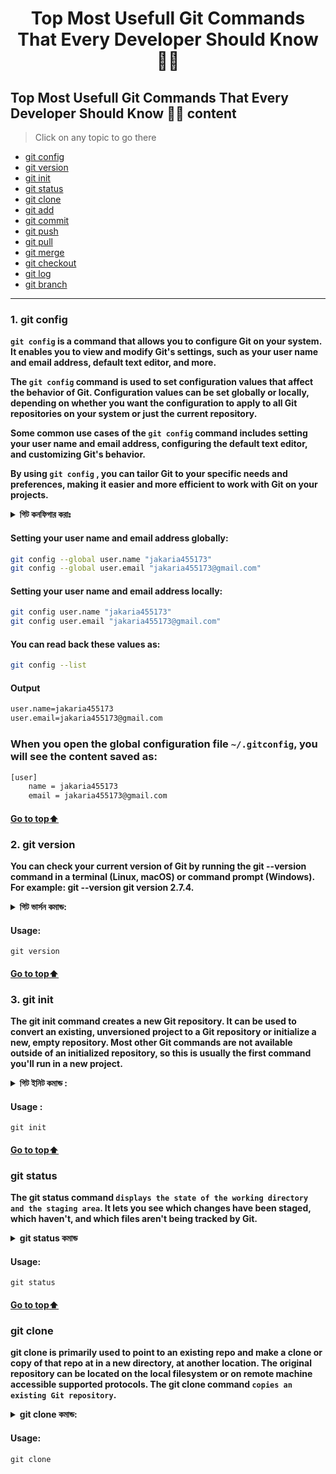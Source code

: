<h1 align="center">Top Most Usefull Git Commands That Every Developer Should Know 🐱‍👤</h1>

[//]: # (Table of Content)

<a name="top"></a>

## Top Most Usefull Git Commands That Every Developer Should Know 🙋‍♂️ content

> Click on any topic to go there

- [git config](#git-config)
- [git version](#git-version)
- [git init](#git-init)
- [git status](#git-status)
- [git clone](#git-clone)
- [git add](#git-add)
- [git commit](#git-commit)
- [git push](#git-push)
- [git pull](#git-pull)
- [git merge](#git-merge)
- [git checkout](#git-checkout)
- [git log](#git-log)
- [git branch](#git-branch)


***


<a name="git-config"></a>
### 1. git config 

**`git config` is a command that allows you to configure Git on your system. It enables you to view and modify Git's settings, such as your user name and email address, default text editor, and more.**

**The `git config` command is used to set configuration values that affect the behavior of Git. Configuration values can be set globally or locally, depending on whether you want the configuration to apply to all Git repositories on your system or just the current repository.**

**Some common use cases of the `git config` command includes setting your user name and email address, configuring the default text editor, and customizing Git's behavior.**

**By using `git config` , you can tailor Git to your specific needs and preferences, making it easier and more efficient to work with Git on your projects.**

<details>
	<summary> <b>গিট কনফিগার করাঃ</b></summary>
    <p> গিট কনফিগ কমান্ড হলো একটি গিট কমান্ড যা আপনাকে আপনার সিস্টেমে আপনার নাম, ইমেল এবং অন্যান্য কনফিগারেশন সেটিংস সেট করতে সাহায্য করে। এই কমান্ডটি একটি ভ্যালু সেট করা জন্য ব্যবহার করা হয়। আপনি গিট কনফিগ কমান্ড ব্যবহার করে আপনার নাম এবং ইমেল ঠিকানা সেট করতে পারেন। প্রথমে, আপনার নাম সেট করতে পারেন। এটি একটি সিঙ্গেল কমান্ড হবে যা নিম্নলিখিত মত হবে: 


```
git config --global user.name "Your Name"
```

এবং তারপরে, আপনি আপনার ইমেল ঠিকানা সেট করতে পারেন। এটি একটি সিঙ্গেল কমান্ড হবে যা নিম্নলিখিত মত হবে: 

```
git config --global user.email "you@example.com"
```

এই অ্যার্গুমেন্টগুলি সেট করা হয় আপনার কম্পিউটার সিস্টেমে ব্যবহৃত হবে প্রতিবার যখন আপনি হোম ডিরেক্টরিতে git commit কমান্ড ব্যবহার করবেন। 

এই কমান্ডটি সাধারণত একবার একটি ব্যবহারকারী সেট করা হয়। আপনি সিস্টেমে একাধিক ব্যবহারকারী হলে, আপনার নাম এবং ইমেল সেটআপগুলি সাধারণত একটি যে কাজ করবে না। 

আপনি --global অপশনটি সেট করে সিস্টেমে একবার একটি কনফিগারেশন সেট করতে পারেন যা আপনার নিজের কম্পিউটারে ব্যবহার করা হবে সমস্ত গিট প্রকল্পের জন্য। 

এই কমান্ডটি আপনাকে উপযুক্ত কনফিগারেশন সেট করতে সাহায্য করবে যা আপনার গিট প্রকল্পে ব্যবহৃত হবে। </p>
    
 </details>


#### Setting your user name and email address globally:

```Bash
git config --global user.name "jakaria455173"
git config --global user.email "jakaria455173@gmail.com"
```

#### Setting your user name and email address locally:

```Bash
git config user.name "jakaria455173"
git config user.email "jakaria455173@gmail.com"
```

#### You can read back these values as: 

```Bash
git config --list
```

#### Output

``````Bash
user.name=jakaria455173
user.email=jakaria455173@gmail.com
``````

### When you open the global configuration file `~/.gitconfig`, you will see the content saved as:

```Bash
[user]
    name = jakaria455173
    email = jakaria455173@gmail.com
```

#### [Go to top:arrow_up: ](#top)

<a name="git-version"></a>


### 2. git version

**You can check your current version of Git by running the git --version command in a terminal (Linux, macOS) or command prompt (Windows). For example: git --version git version 2.7.4.**

<details>
	<summary> <b>গিট ভার্সন কমান্ড:</b> </summary>
	<p>গিট ভার্সন কমান্ড হলো git version। এই কমান্ডটি ব্যবহার করে আপনি আপনার সিস্টেমে ইনস্টল করা গিটের সংস্করণ নম্বর দেখতে পারবেন।

আপনি যদি আপনার টারমিনাল ওপেন করেন এবং git version টাইপ করেন তবে আপনার সিস্টেমে ইনস্টল করা গিটের সংস্করণ নম্বর দেখা যাবে। যেমনঃ

```
$ git version
git version 2.17.1
```
		
এখানে git version কমান্ডটি চালানোর পরে আউটপুট হিসেবে git version 2.17.1 দেখা যাচ্ছে, যেখানে 2.17.1 হলো আপনার ইনস্টল করা গিট সংস্করণ নম্বর।</p>
	
 </details>


#### Usage:

```
git version
```

#### [Go to top:arrow_up: ](#top)

<a name="git-init"></a>

### 3. git init

**The git init command creates a new Git repository. It can be used to convert an existing, unversioned project to a Git repository or initialize a new, empty repository. Most other Git commands are not available outside of an initialized repository, so this is usually the first command you'll run in a new project.**

<details>
	<summary><b>গিট ইনিট কমান্ড :</b></summary>
	<p>গিট ইনিট কমান্ড হলো গিট রিপোজিটরি তৈরি করার জন্য৷ এই কমান্ডটি দিয়ে আমরা কোন নির্দিষ্ট ফোল্ডার কে গিট রিপোজিটরি হিসেবে ব্যবহার করতে চাই তা নির্দিষ্ট করে দেই৷ এর ফলে ঐ ফোল্ডারে একটি .git নামক ফোল্ডার তৈরি হয় যেটি গোপন হয়ে থাকে এবং স্টেজ এবং কমিট করার জন্য সমস্ত লক্ষ্যযোগ্য ফাইল সংরক্ষণ করে রাখে৷</p>
 </details>


#### Usage :

```
git init
```

#### [Go to top:arrow_up: ](#top)

<a name="git-status"></a>

### git status

**The git status command `displays the state of the working directory and the staging area`. It lets you see which changes have been staged, which haven't, and which files aren't being tracked by Git.**

<details>
	<summary><b>git status কমান্ড</b></summary>
	<p>git status এটি একটি গিট কমান্ড যা আপনাকে আপনার গিট রেপোসিটরি স্থিতি সম্পর্কে বিবেচনা করতে সাহায্য করে। যখন আপনি এই কমান্ডটি রান করবেন, তখন আপনার কাছে একটি রিপোর্ট দেখা দেয়া হবে যা নিম্নরূপ হতে পারে:

- `Untracked files:` যে কোনও ফাইল যা আপনি আপনার রেপোসিটরিতে অ্যাড করা হয় নি, তা এখানে দেখানো হবে।
- `Changes not staged for commit:` আপনি কোনও পরিবর্তন করেছেন কিন্তু তা এখনো কমিট করা হয় নি।
- `Changes to be committed:` আপনি কোনও পরিবর্তন করেছেন এবং সেগুলি কমিট করা হবে।
- `Branch ahead of 'origin/master' by X commits:` আপনার মাস্টার শাখাটি গিটহাবের 'origin / master' ব্রাঞ্চের চেয়ে একটি বা একাধিক কমিট আগে রয়েছে।
- `Branch behind 'origin/master' by X commits:` আপনার মাস্টার শাখাটি `'origin / master'` ব্রাঞ্চের চেয়ে এক বা একাধিক কমিটটি পিছনে রয়েছে।

এই রিপোর্ট দেখে আপনি আপনার রেপোসিটরিতে কোনও সমস্যা আছে কিনা তা জানতে পারেন।</p>
 </details>

#### Usage:

```
git status
```

#### [Go to top:arrow_up: ](#top)

<a name="git-clone"></a>

### git clone

**git clone is primarily used to point to an existing repo and make a clone or copy of that repo at in a new directory, at another location. The original repository can be located on the local filesystem or on remote machine accessible supported protocols. The git clone command `copies an existing Git repository`.**

<details>
	<summary><b> git clone কমান্ড:</b></summary>
    গিট ক্লোন কমান্ড হল একটি গিট কমান্ড যা কোন রিপোজিটরির ক্লোন (অনুলিপি) তৈরি করায় ব্যবহার করা হয়। এটি স্থানীয় মেশিনের ডিরেক্টরি তে সরাসরি রিপোজিটরিকে ক্লোন করে নিয়ে আসে। এতে ক্লোন করার জন্য আবশ্যক পরিমাণ ইন্টারনেট সংযোগ এর জন্য ন্যূনতম ব্যবধান থাকে। এটি বিভিন্ন প্ল্যাটফর্মে ব্যবহৃত হয় যেমন উইন্ডোজ, ম্যাক ও লিনাক্স টার্মিনালে।

গিট ক্লোন করার জন্য সঠিক কমান্ডটি হল,

```
git clone <repository-url>
```
	
উদাহরণঃ

```
git clone https://github.com/example/repo.git
```
	
এখানে আমরা গিটহাব থেকে কোন একটি রিপোজিটরি ক্লোন করতে চাচ্ছি। তাই উল্লেখ্য যে আমরা সঠিক url টি ব্যবহার করছি নাকি।

কমান্ডটি চালানোর পরে গিট রিপোজিটরি ক্লোন হবে এবং লোকাল মেশিনে একটি নতুন রিপোজিটরি তৈরি হবে যা আপনি এর মধ্যে কাজ করতে পারবেন।
 </details>

#### Usage:

```
git clone
```
	



































